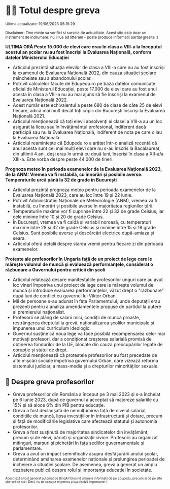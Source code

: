 # 👩‍🏫 Totul despre greva
<sub>Ultima actualizare: 19/06/2023 05:19:29</sub>

<sub>Disclaimer: Tine minte sa verifici si sursele de actualitate. Acest site este doar un instrument de indrumare: nu il lua ad litteram - poate produce informatii partial gresite :)</sub>

**ULTIMA ORĂ Peste 15.000 de elevi care erau în clasa a VIII-a la începutul acestui an școlar nu au fost înscriși la Evaluarea Națională, conform datelor Ministerului Educației**

- Articolul prezintă situația elevilor de clasa a VIII-a care nu au fost înscriși la examenul de Evaluarea Națională 2022, din cauza situației școlare neîncheiate sau a abandonului școlar.
- Potrivit calculelor făcute de Edupedu.ro pe baza datelor comunicate oficial de Ministerul Educației, peste 17.000 de elevi care au fost anul acesta în clasa a VIII-a nu au mai ajuns să fie înscriși la examenul de Evaluarea Națională 2022.
- Acest număr este echivalentul a peste 680 de clase de câte 25 de elevi fiecare, adică mai mult decât toți copiii din București înscriși la Evaluarea Națională 2021.
- Articolul menționează că toți elevii absolvenți ai clasei a VIII-a au un loc asigurat la liceu sau în învățământul profesional, indiferent dacă participă sau nu la Evaluarea Națională, indiferent de nota pe care o iau la Evaluarea Națională.
- Articolul reamintește că Edupedu.ro a arătat într-o analiză recentă că anul acesta sunt cei mai mulți elevi care nu s-au înscris la Bacalaureat, din ultimii 4 ani, deși erau în urmă cu două luni, înscriși în clasa a XII-a/a XIII-a. Este vorba despre peste 44.000 de tineri.

**Prognoza meteo în perioada examenelor de la Evaluarea Națională 2023, de la ANM: Vremea va fi instabilă, cu înnorări și posibile averse. Temperaturile urcă până la 32 de grade în București**

- Articolul prezintă prognoza meteo pentru perioada examenelor de la Evaluarea Națională 2023, care au loc între 19 și 22 iunie.
- Potrivit Administrației Naționale de Meteorologie (ANM), vremea va fi instabilă, cu înnorări și posibile averse în majoritatea regiunilor țării.
- Temperaturile maxime vor fi cuprinse între 22 și 32 de grade Celsius, iar cele minime între 10 și 20 de grade Celsius.
- În București, vremea va fi caldă și variabil noroasă, cu temperaturi maxime între 28 și 32 de grade Celsius și minime între 15 și 18 grade Celsius. Sunt posibile averse și descărcări electrice după-amiaza și seara.
- Articolul oferă detalii despre starea vremii pentru fiecare zi din perioada examenelor.

**Proteste ale profesorilor în Ungaria față de un proiect de lege care le mărește volumul de muncă și evaluează performanțele, considerat o răzbunare a Guvernului pentru criticii din școli**

- Articolul relatează despre manifestațiile profesorilor unguri care au avut loc vineri împotriva unui proiect de lege care le mărește volumul de muncă și introduce evaluarea performanțelor, văzut drept o "răzbunare" după luni de conflict cu guvernul lui Viktor Orban.
- Mii de persoane s-au adunat în fața Parlamentului, unde deputații erau prezenți pentru a analiza amendamentele propuse de partidul la putere al premierului naționalist.
- Profesorii se plâng de salarii mici, condiții de muncă proaste, restrângerea dreptului la grevă, naționalizarea școlilor municipale și impunerea unui curriculum ideologic.
- Guvernul susține că noua lege va face posibilă recompensarea celor mai motivați profesori, dar a condiționat creșterea salarială promisă de obținerea fondurilor de la UE, blocate din cauza preocupărilor legate de corupție și statul de drept.
- Articolul menționează că protestele profesorilor au fost precedate de alte mișcări sociale împotriva guvernului Orban, care vizează reforma sistemului judiciar, a mass-media și a drepturilor minorităților sexuale.

## 🏫 Despre greva profesorilor

- Greva profesorilor din România a început pe 3 mai 2023 și s-a încheiat pe 6 iunie 2023, după ce guvernul a acceptat să majoreze salariile cu 15% și să aloce 6% din PIB pentru educație.
- Greva a fost declanșată de nemulțumirea față de nivelul salarial, condițiile de muncă, lipsa investițiilor în infrastructură și dotare, precum și față de modificările legislative care afectează statutul și autonomia profesorilor.
- Greva a fost susținută de majoritatea sindicatelor din învățământ, precum și de elevi, părinți și organizații civice. Profesorii au organizat mitinguri, marșuri și pichetări în fața sediilor guvernamentale și parlamentare.
- Greva a avut un impact semnificativ asupra desfășurării anului școlar, determinând amânarea examenelor naționale și prelungirea perioadei de încheiere a situației școlare. De asemenea, greva a generat un amplu dezbatere publică despre rolul și importanța educației în societate.


<sub><sub>Acest text a fost generat automat de BingAI folosind ultimele informatii de pe Edupedu, precum si de pe alte site-uri de stiri. Deci, nu te baza pe el pentru a lua decizii importante :)</sub></sub>
